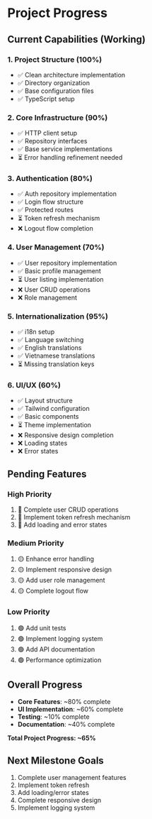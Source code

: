 # Project Progress

## Current Capabilities (Working)

### 1. Project Structure (100%)
- ✅ Clean architecture implementation
- ✅ Directory organization
- ✅ Base configuration files
- ✅ TypeScript setup

### 2. Core Infrastructure (90%)
- ✅ HTTP client setup
- ✅ Repository interfaces
- ✅ Base service implementations
- ⏳ Error handling refinement needed

### 3. Authentication (80%)
- ✅ Auth repository implementation
- ✅ Login flow structure
- ✅ Protected routes
- ⏳ Token refresh mechanism
- ❌ Logout flow completion

### 4. User Management (70%)
- ✅ User repository implementation
- ✅ Basic profile management
- ⏳ User listing implementation
- ❌ User CRUD operations
- ❌ Role management

### 5. Internationalization (95%)
- ✅ i18n setup
- ✅ Language switching
- ✅ English translations
- ✅ Vietnamese translations
- ⏳ Missing translation keys

### 6. UI/UX (60%)
- ✅ Layout structure
- ✅ Tailwind configuration
- ✅ Basic components
- ⏳ Theme implementation
- ❌ Responsive design completion
- ❌ Loading states
- ❌ Error states

## Pending Features

### High Priority
1. 🔴 Complete user CRUD operations
2. 🔴 Implement token refresh mechanism
3. 🔴 Add loading and error states

### Medium Priority
1. 🟡 Enhance error handling
2. 🟡 Implement responsive design
3. 🟡 Add user role management
4. 🟡 Complete logout flow

### Low Priority
1. 🟢 Add unit tests
2. 🟢 Implement logging system
3. 🟢 Add API documentation
4. 🟢 Performance optimization

## Overall Progress
- **Core Features**: ~80% complete
- **UI Implementation**: ~60% complete
- **Testing**: ~10% complete
- **Documentation**: ~40% complete

**Total Project Progress: ~65%**

## Next Milestone Goals
1. Complete user management features
2. Implement token refresh
3. Add loading/error states
4. Complete responsive design
5. Implement logging system